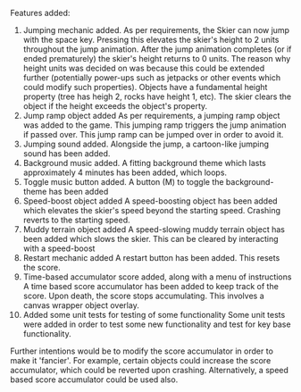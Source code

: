 Features added:

1) Jumping mechanic added. 
    As per requirements, the Skier can now jump with the space key. Pressing this elevates the skier's height to 2 units throughout the jump animation.
    After the jump animation completes (or if ended prematurely) the skier's height returns to 0 units. The reason why height units was decided on
    was because this could be extended further (potentially power-ups such as jetpacks or other events which could modify such properties). Objects
    have a fundamental height property (tree has heigh 2, rocks have height 1, etc). The skier clears the object if the height exceeds the object's
    property.
2) Jump ramp object added
    As per requirements, a jumping ramp object was added to the game. This jumping ramp triggers the jump animation if passed over. This jump ramp 
    can be jumped over in order to avoid it.
3) Jumping sound added.
    Alongside the jump, a cartoon-like jumping sound has been added. 
4) Background music added.
    A fitting background theme which lasts approximately 4 minutes has been added, which loops. 
5) Toggle music button added.
    A button (M) to toggle the background-theme has been added
6) Speed-boost object added
    A speed-boosting object has been added which elevates the skier's speed beyond the starting speed. Crashing reverts to the starting speed.
7) Muddy terrain object added
    A speed-slowing muddy terrain object has been added which slows the skier. This can be cleared by interacting with a speed-boost
8) Restart mechanic added
    A restart button has been added. This resets the score.
9) Time-based accumulator score added, along with a menu of instructions
    A time based score accumulator has been added to keep track of the score. Upon death, the score stops accumulating. 
    This involves a canvas wrapper object overlay.
10) Added some unit tests for testing of some functionality
    Some unit tests were added in order to test some new functionality and test for key base functionality. 

Further intentions would be to modify the score accumulator in order to make it 'fancier'. For example, certain objects could increase
the score accumulator, which could be reverted upon crashing. Alternatively, a speed based score accumulator could be used also.
